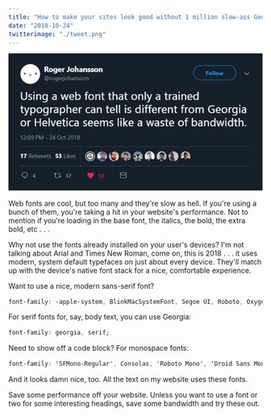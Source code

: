 ```yaml
---
title: "How to make your sites look good without 1 million slow-ass Google fonts"
date: "2018-10-24"
twitterimage: "./tweet.png"
---
```


![tweet](./tweet.png)

Web fonts are cool, but too many and they're slow as hell. If you're using a bunch of them, you're taking a hit in your website's performance. Not to mention if you're loading in the base font, the italics, the bold, the extra bold, etc . . .

Why not use the fonts already installed on your user's devices? I'm not talking about Arial and Times New Roman, come on, this is 2018 . . . it uses modern, system default typefaces on just about every device. They'll match up with the device's native font stack for a nice, comfortable experience.

Want to use a nice, modern sans-serif font?

```css
font-family: -apple-system, BlinkMacSystemFont, Segoe UI, Roboto, Oxygen, Ubuntu, Cantarell, Fira Sans, Droid Sans, Helvetica Neue, sans-serif;
```

For serif fonts for, say, body text, you can use Georgia:

```css
font-family: georgia, serif;
```

Need to show off a code block? For monospace fonts:

```css
font-family: 'SFMono-Regular', Consolas, 'Roboto Mono', 'Droid Sans Mono', 'Liberation Mono', Menlo, Courier, monospace
```

And it looks damn nice, too. All the text on my website uses these fonts.

Save some performance off your website. Unless you want to use a font or two for some interesting headings, save some bandwidth and try these out.